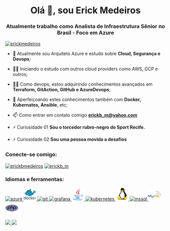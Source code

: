 <h1 align="center">Olá 👋, sou Erick Medeiros</h1>
<h3 align="center">Atualmente trabalho como Analista de Infraestrutura Sênior no Brasil - Foco em Azure</h3>

<p align="left"> <a href="https://github.com/ryo-ma/github-profile-trophy"><img src="https://github-profile-trophy.vercel.app/?username=erickmedeiros" alt="erickmedeiros" /></a> </p>

- 🌱 Atualmente sou Arquiteto Azure e estudo sobre **Cloud, Segurança e Devops**;
- 👨‍💻 Iniciando o estudo com outros cloud providers como AWS, GCP e outros;
- 👨‍💻 Como devops, estou adquirindo conhecimentos avançados em **Terraform, GitAction, GitHub e AzureDevops**;
- 📝 Aperfeiçoando estes conhecimentos também com **Docker, Kubernates, Ansible**, etc;
- 📫 Como entrar em contato comigo **erickb_m@yahoo.com**

- ⚡ Curiosidade 01 **Sou o torcedor rubro-negro do Sport Recife.**
- ⚡ Curiosidade 02 **Sou uma pessoa movida a desafios**

<h3 align="left">Conecte-se comigo:</h3>
<p align="left">
<a href="https://linkedin.com/in/erickbmedeiros" target="blank"><img align="center" src="https://raw.githubusercontent.com/rahuldkjain/github-profile-readme-generator/master/src/images/icons/Social/linked-in-alt.svg" alt="erickbmedeiros" height="30" width="40" /></a>
<a href="https://instagram.com/erickb_m" target="blank"><img align="center" src="https://raw.githubusercontent.com/rahuldkjain/github-profile-readme-generator/master/src/images/icons/Social/instagram.svg" alt="erickb_m" height="30" width="40" /></a>
</p>

<h3 align="left">Idiomas e ferramentas:</h3>
<p align="left"> <a href="https://azure.microsoft.com/en-in/" target="_blank" rel="noreferrer"> <img src="https://www.vectorlogo.zone/logos/microsoft_azure/microsoft_azure-icon.svg" alt="azure" width="40" height="40"/> </a> <a href="https://www.docker.com/" target="_blank" rel="noreferrer"> <img src="https://raw.githubusercontent.com/devicons/devicon/master/icons/docker/docker-original-wordmark.svg" alt="docker" width="40" height="40"/> </a> <a href="https://git-scm.com/" target="_blank" rel="noreferrer"> <img src="https://www.vectorlogo.zone/logos/git-scm/git-scm-icon.svg" alt="git" width="40" height="40"/> </a> <a href="https://grafana.com" target="_blank" rel="noreferrer"> <img src="https://www.vectorlogo.zone/logos/grafana/grafana-icon.svg" alt="grafana" width="40" height="40"/> </a> <a href="https://www.java.com" target="_blank" rel="noreferrer"> <img src="https://raw.githubusercontent.com/devicons/devicon/master/icons/java/java-original.svg" alt="java" width="40" height="40"/> </a> <a href="https://kubernetes.io" target="_blank" rel="noreferrer"> <img src="https://www.vectorlogo.zone/logos/kubernetes/kubernetes-icon.svg" alt="kubernetes" width="40" height="40"/> </a> <a href="https://www.linux.org/" target="_blank" rel="noreferrer"> <img src="https://raw.githubusercontent.com/devicons/devicon/master/icons/linux/linux-original.svg" alt="linux" width="40" height="40"/> </a> <a href="https://www.microsoft.com/en-us/sql-server" target="_blank" rel="noreferrer"> <img src="https://www.svgrepo.com/show/303229/microsoft-sql-server-logo.svg" alt="mssql" width="40" height="40"/> </a> <a href="https://www.mysql.com/" target="_blank" rel="noreferrer"> <img src="https://raw.githubusercontent.com/devicons/devicon/master/icons/mysql/mysql-original-wordmark.svg" alt="mysql" width="40" height="40"/> </a> <a href="https://www.php.net" target="_blank" rel="noreferrer"> <img src="https://raw.githubusercontent.com/devicons/devicon/master/icons/php/php-original.svg" alt="php" width="40" height="40"/> </a> </p>

<div>
<a href="https://github.com/erickmedeiros">
<img loading="lazy" height="180em" src="https://github-readme-stats.vercel.app/api/top-langs/?username=erickmedeiros&layout=compact&langs_count=7&theme=dracula"/>
<img loading="lazy" height="180em" src="https://github-readme-stats.vercel.app/api?username=erickmedeiros&show_icons=true&theme=dracula&include_all_commits=true&count_private=true"/>
</div>

